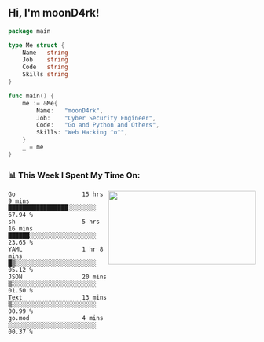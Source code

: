 <h2> Hi, I'm moonD4rk!</h2>

```go
package main

type Me struct {
	Name   string
	Job    string
	Code   string
	Skills string
}

func main() {
	me := &Me{
		Name:   "moonD4rk",
		Job:    "Cyber Security Engineer",
		Code:   "Go and Python and Others",
		Skills: "Web Hacking ^o^",
	}
	_ = me
}
```

<h3>📊 This Week I Spent My Time On:</h3>
<img align='right' src="https://github-readme-stats.vercel.app/api?username=moond4rk&show_icons=true&theme=radical", width="300" height="150">

<!--START_SECTION:waka-->

```text
Go                   15 hrs 9 mins   █████████████████░░░░░░░░   67.94 %
sh                   5 hrs 16 mins   ██████░░░░░░░░░░░░░░░░░░░   23.65 %
YAML                 1 hr 8 mins     █▒░░░░░░░░░░░░░░░░░░░░░░░   05.12 %
JSON                 20 mins         ▒░░░░░░░░░░░░░░░░░░░░░░░░   01.50 %
Text                 13 mins         ▒░░░░░░░░░░░░░░░░░░░░░░░░   00.99 %
go.mod               4 mins          ░░░░░░░░░░░░░░░░░░░░░░░░░   00.37 %
```

<!--END_SECTION:waka-->

